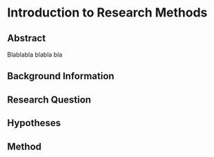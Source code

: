# Introduction to Research Methods
## Abstract
Blablabla
blabla
bla

## Background Information

## Research Question

## Hypotheses

## Method
